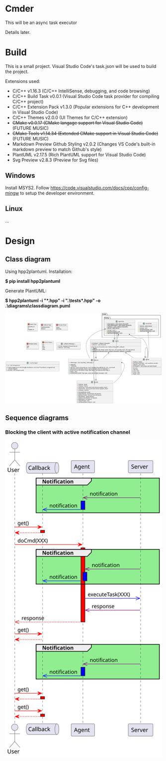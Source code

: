# Cmder

This will be an async task executor

Details later.

# Build
This is a small project. Visual Studio Code's task.json will be used to build the project.

Extensions used:
- C/C++ v1.16.3 (C/C++ IntelliSense, debugging, and code browsing)
- C/C++ Build Task v0.0.1 (Visual Studio Code task provider for compiling C/C++ project)
- C/C++ Extension Pack v1.3.0 (Popular extensions for C++ development in Visual Studio Code)
- C/C++ Themes v2.0.0 (UI Themes for C/C++ extension)
- ~~CMake v0.0.17 (CMake langage support for Visual Studio Code)~~ (FUTURE MUSIC)
- ~~CMake Tools v1.14.34 (Extended CMake support in Visual Studio Code)~~  (FUTURE MUSIC)
- Markdown Preview Github Styling v2.0.2 (Changes VS Code's built-in markdown preview to match Github's style)
- PlantUML v2.17.5 (Rich PlantUML support for Visual Studio Code)
- Svg Preview v2.8.3 (Preview for Svg files)


## Windows
Install MSYS2. Follow https://code.visualstudio.com/docs/cpp/config-mingw to setup the developer environment.

## Linux
...

# Design

## Class diagram

Using hpp2plantuml. Installation:

**$ pip install hpp2plantuml**

Generate PlantUML:

**$ hpp2plantuml -i "*.hpp" -i ".\tests\*.hpp" -o .\diagrams\classdiagram.puml**



![classdiag](diagrams/classdiagram.svg "Class diagram")

## Sequence diagrams

### Blocking the client with active notification channel
![seq_diagram](diagrams/seq_user_agent_blocking_with_callback.svg "Blocking call")
